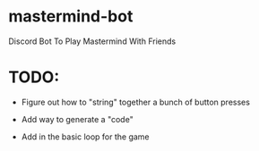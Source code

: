 # mastermind-bot
Discord Bot To Play Mastermind With Friends


# TODO: 

- Figure out how to "string" together a bunch of button presses

- Add way to generate a "code"
- Add in the basic loop for the game 